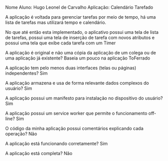 Nome Aluno: Hugo Leonel de Carvalho
Aplicação: Calendário Tarefado

A aplicação é voltada para gerenciar tarefas por meio de tempo, há uma lista de tarefas mas utilizará tempo e calendário.

No que até então esta implementado, o aplicativo possui uma  tela de lista de tarefas, possui uma tela de inserção de tarefa com novos atributos e possui uma tela que exibe cada tarefa com um Timer


A aplicação é original e não uma cópia da aplicação de um colega ou de uma aplicação já existente?
Baseia um pouco na aplicação ToFerrado

A aplicação tem pelo menos duas interfaces (telas ou páginas) independentes?
Sim

A aplicação armazena e usa de forma relevante dados complexos do usuário?
Sim

A aplicação possui um manifesto para instalação no dispositivo do usuário?
Sim

A aplicação possui um service worker que permite o funcionamento off-line?
Sim

O código da minha aplicação possui comentários explicando cada operação?
Não

A aplicação está funcionando corretamente?
Sim

A aplicação está completa?
Não